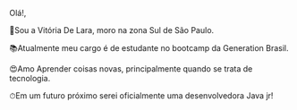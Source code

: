 Olá!, 

👩Sou a Vitória De Lara, moro na zona Sul de São Paulo.

📚Atualmente meu cargo é de estudante no bootcamp da Generation Brasil.

😍Amo Aprender coisas novas, principalmente quando se trata de tecnologia.

⏱Em um futuro próximo serei oficialmente uma desenvolvedora Java jr!
